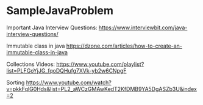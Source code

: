 # SampleJavaProblem

Important Java Interview Questions:
https://www.interviewbit.com/java-interview-questions/

Immutable class in java
https://dzone.com/articles/how-to-create-an-immutable-class-in-java

Collections Videos:
https://www.youtube.com/playlist?list=PLFGoYjJG_fqoDQHufg7XVk-yb2w6CNpgF

Sorting
https://www.youtube.com/watch?v=pkkFqlG0Hds&list=PL2_aWCzGMAwKedT2KfDMB9YA5DgASZb3U&index=2
